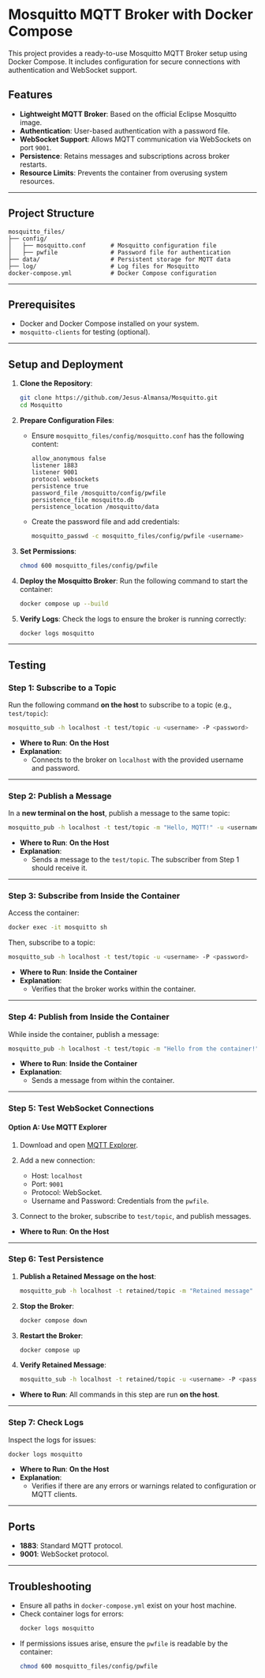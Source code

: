 # Mosquitto MQTT Broker with Docker Compose

This project provides a ready-to-use Mosquitto MQTT Broker setup using Docker Compose. It includes configuration for secure connections with authentication and WebSocket support.

## Features

- **Lightweight MQTT Broker**: Based on the official Eclipse Mosquitto image.
- **Authentication**: User-based authentication with a password file.
- **WebSocket Support**: Allows MQTT communication via WebSockets on port `9001`.
- **Persistence**: Retains messages and subscriptions across broker restarts.
- **Resource Limits**: Prevents the container from overusing system resources.

---

## Project Structure

```plaintext
mosquitto_files/
├── config/
│   ├── mosquitto.conf       # Mosquitto configuration file
│   ├── pwfile               # Password file for authentication
├── data/                    # Persistent storage for MQTT data
├── log/                     # Log files for Mosquitto
docker-compose.yml           # Docker Compose configuration
```

---

## Prerequisites

- Docker and Docker Compose installed on your system.
- `mosquitto-clients` for testing (optional).

---

## Setup and Deployment

1. **Clone the Repository**:
   ```bash
   git clone https://github.com/Jesus-Almansa/Mosquitto.git
   cd Mosquitto
   ```

2. **Prepare Configuration Files**:
   - Ensure `mosquitto_files/config/mosquitto.conf` has the following content:
     ```plaintext
     allow_anonymous false
     listener 1883
     listener 9001
     protocol websockets
     persistence true
     password_file /mosquitto/config/pwfile
     persistence_file mosquitto.db
     persistence_location /mosquitto/data
     ```

   - Create the password file and add credentials:
     ```bash
     mosquitto_passwd -c mosquitto_files/config/pwfile <username>
     ```

3. **Set Permissions**:
   ```bash
   chmod 600 mosquitto_files/config/pwfile
   ```

4. **Deploy the Mosquitto Broker**:
   Run the following command to start the container:
   ```bash
   docker compose up --build
   ```

5. **Verify Logs**:
   Check the logs to ensure the broker is running correctly:
   ```bash
   docker logs mosquitto
   ```

---

## Testing

### **Step 1: Subscribe to a Topic**

Run the following command **on the host** to subscribe to a topic (e.g., `test/topic`):
```bash
mosquitto_sub -h localhost -t test/topic -u <username> -P <password>
```

- **Where to Run**: **On the Host**
- **Explanation**:
  - Connects to the broker on `localhost` with the provided username and password.

---

### **Step 2: Publish a Message**

In a **new terminal on the host**, publish a message to the same topic:
```bash
mosquitto_pub -h localhost -t test/topic -m "Hello, MQTT!" -u <username> -P <password>
```

- **Where to Run**: **On the Host**
- **Explanation**:
  - Sends a message to the `test/topic`. The subscriber from Step 1 should receive it.

---

### **Step 3: Subscribe from Inside the Container**

Access the container:
```bash
docker exec -it mosquitto sh
```

Then, subscribe to a topic:
```bash
mosquitto_sub -h localhost -t test/topic -u <username> -P <password>
```

- **Where to Run**: **Inside the Container**
- **Explanation**:
  - Verifies that the broker works within the container.

---

### **Step 4: Publish from Inside the Container**

While inside the container, publish a message:
```bash
mosquitto_pub -h localhost -t test/topic -m "Hello from the container!" -u <username> -P <password>
```

- **Where to Run**: **Inside the Container**
- **Explanation**:
  - Sends a message from within the container.

---

### **Step 5: Test WebSocket Connections**

#### **Option A: Use MQTT Explorer**
1. Download and open [MQTT Explorer](https://mqtt-explorer.com/).
2. Add a new connection:
   - Host: `localhost`
   - Port: `9001`
   - Protocol: WebSocket.
   - Username and Password: Credentials from the `pwfile`.

3. Connect to the broker, subscribe to `test/topic`, and publish messages.

- **Where to Run**: **On the Host**

---

### **Step 6: Test Persistence**

1. **Publish a Retained Message** **on the host**:
   ```bash
   mosquitto_pub -h localhost -t retained/topic -m "Retained message" -r -u <username> -P <password>
   ```

2. **Stop the Broker**:
   ```bash
   docker compose down
   ```

3. **Restart the Broker**:
   ```bash
   docker compose up
   ```

4. **Verify Retained Message**:
   ```bash
   mosquitto_sub -h localhost -t retained/topic -u <username> -P <password>
   ```

- **Where to Run**: All commands in this step are run **on the host**.

---

### **Step 7: Check Logs**

Inspect the logs for issues:
```bash
docker logs mosquitto
```

- **Where to Run**: **On the Host**
- **Explanation**:
  - Verifies if there are any errors or warnings related to configuration or MQTT clients.

---

## Ports

- **1883**: Standard MQTT protocol.
- **9001**: WebSocket protocol.

---

## Troubleshooting

- Ensure all paths in `docker-compose.yml` exist on your host machine.
- Check container logs for errors:
  ```bash
  docker logs mosquitto
  ```
- If permissions issues arise, ensure the `pwfile` is readable by the container:
  ```bash
  chmod 600 mosquitto_files/config/pwfile
  ```

